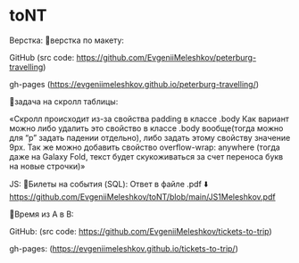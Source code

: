 # toNT

Верстка:
🔘верстка по макету:

  GitHub (src code: https://github.com/EvgeniiMeleshkov/peterburg-travelling)
  
  gh-pages (https://evgeniimeleshkov.github.io/peterburg-travelling/)
  
🔘задача на скролл таблицы:

  «Скролл происходит из-за свойства padding в классе .body
  Как вариант можно либо удалить это свойство в классе .body вообще(тогда можно для “р” задать падении отдельно), либо задать этому свойству значение 9px.
  Так же можно добавить свойство overflow-wrap: anywhere (тогда даже на Galaxy Fold, текст будет скукоживаться за счет переноса букв на новые строчки)»

JS:
🔘Билеты на события (SQL):
     Ответ в файле .pdf ⬇️
     https://github.com/EvgeniiMeleshkov/toNT/blob/main/JS1Meleshkov.pdf
     
🔘Время из А в В: 

  GitHub: (src code: https://github.com/EvgeniiMeleshkov/tickets-to-trip)
  
  gh-pages: (https://evgeniimeleshkov.github.io/tickets-to-trip/)
